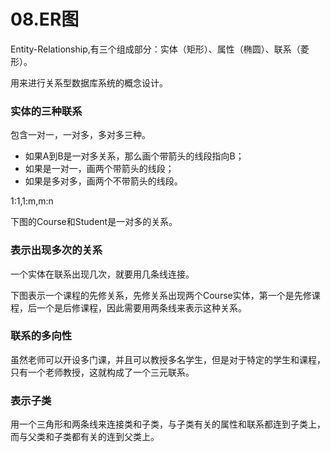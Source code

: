 # 08.ER图


Entity-Relationship,有三个组成部分：实体（矩形）、属性（椭圆）、联系（菱形）。

用来进行关系型数据库系统的概念设计。

### 实体的三种联系

包含一对一，一对多，多对多三种。

- 如果A到B是一对多关系，那么画个带箭头的线段指向B；
- 如果是一对一，画两个带箭头的线段；
- 如果是多对多，画两个不带箭头的线段。

1:1,1:m,m:n

下图的Course和Student是一对多的关系。



### 表示出现多次的关系

一个实体在联系出现几次，就要用几条线连接。

下图表示一个课程的先修关系，先修关系出现两个Course实体，第一个是先修课程，后一个是后修课程，因此需要用两条线来表示这种关系。

### 联系的多向性

虽然老师可以开设多门课，并且可以教授多名学生，但是对于特定的学生和课程，只有一个老师教授，这就构成了一个三元联系。

### 表示子类

用一个三角形和两条线来连接类和子类，与子类有关的属性和联系都连到子类上，而与父类和子类都有关的连到父类上。
